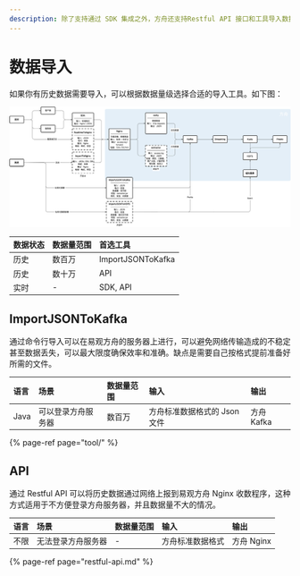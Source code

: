 ```yaml
---
description: 除了支持通过 SDK 集成之外，方舟还支持Restful API 接口和工具导入数据。
---
```


# 数据导入

如果你有历史数据需要导入，可以根据数据量级选择合适的导入工具。如下图：

![](../../.gitbook/assets/shu-ju-liu.png)

| 数据状态 | 数据量范围 | 首选工具 |
| :--- | :--- | :--- |
| 历史 | 数百万 | ImportJSONToKafka |
| 历史 | 数十万 | API |
| 实时 | - | SDK, API |

## ImportJSONToKafka

通过命令行导入可以在易观方舟的服务器上进行，可以避免网络传输造成的不稳定甚至数据丢失，可以最大限度确保效率和准确。缺点是需要自己按格式提前准备好所需的文件。

| 语言 | 场景 | 数据量范围 | 输入 | 输出 |
| :--- | :--- | :--- | :--- | :--- |
| Java | 可以登录方舟服务器 | 数百万 | 方舟标准数据格式的 Json 文件 | 方舟 Kafka |

{% page-ref page="tool/" %}

## API

通过 Restful API 可以将历史数据通过网络上报到易观方舟 Nginx 收数程序，这种方式适用于不方便登录方舟服务器，并且数据量不大的情况。

| 语言 | 场景 | 数据量范围 | 输入 | 输出 |
| :--- | :--- | :--- | :--- | :--- |
| 不限 | 无法登录方舟服务器 | - | 方舟标准数据格式 | 方舟 Nginx |



{% page-ref page="restful-api.md" %}

